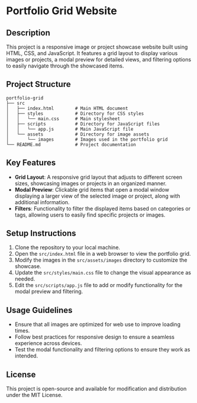 # Portfolio Grid Website

## Description
This project is a responsive image or project showcase website built using HTML, CSS, and JavaScript. It features a grid layout to display various images or projects, a modal preview for detailed views, and filtering options to easily navigate through the showcased items.

## Project Structure
```
portfolio-grid
├── src
│   ├── index.html        # Main HTML document
│   ├── styles            # Directory for CSS styles
│   │   └── main.css      # Main stylesheet
│   ├── scripts           # Directory for JavaScript files
│   │   └── app.js        # Main JavaScript file
│   └── assets            # Directory for image assets
│       └── images        # Images used in the portfolio grid
└── README.md             # Project documentation
```

## Key Features
- **Grid Layout**: A responsive grid layout that adjusts to different screen sizes, showcasing images or projects in an organized manner.
- **Modal Preview**: Clickable grid items that open a modal window displaying a larger view of the selected image or project, along with additional information.
- **Filters**: Functionality to filter the displayed items based on categories or tags, allowing users to easily find specific projects or images.

## Setup Instructions
1. Clone the repository to your local machine.
2. Open the `src/index.html` file in a web browser to view the portfolio grid.
3. Modify the images in the `src/assets/images` directory to customize the showcase.
4. Update the `src/styles/main.css` file to change the visual appearance as needed.
5. Edit the `src/scripts/app.js` file to add or modify functionality for the modal preview and filtering.

## Usage Guidelines
- Ensure that all images are optimized for web use to improve loading times.
- Follow best practices for responsive design to ensure a seamless experience across devices.
- Test the modal functionality and filtering options to ensure they work as intended.

## License
This project is open-source and available for modification and distribution under the MIT License.